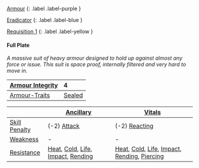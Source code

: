 
[Armour](Game/Armour-List)
{: .label .label-purple }

[Eradicator](Game/Blocks/Eradicator)
{: .label .label-blue }

[Requisition 1](Game/Deployment#Requisition)
{: .label .label-yellow }
#### Full Plate
*A massive suit of heavy armour designed to hold up against almost any force or issue. This suit is space proof, internally filtered and very hard to move in.*

| [Armour Integrity](Game/Core/Armour#Armour%20Integrity) | 4                                    |
| :------------------------------------------------------ | :----------------------------------- |
| [Armour-Traits](Game/Core/Armour-Traits)                | [Sealed](Game/Core/Blocks/Sealed) |

|                                                            | [Ancillary](Game/Core/Injury#Ancillary)                                                                                                                             | [Vitals](Game/Core/Injury#Vitals)                                                                                                                                                                          |
| ---------------------------------------------------------- | ------------------------------------------------------------------------------------------------------------------------------------------------------------------- | ---------------------------------------------------------------------------------------------------------------------------------------------------------------------------------------------------------- |
| [Skill Penalty](Game/Core/Armour#Skill%20Penalty)          | (-2) [Attack](Game/Core/Terminology#Attack)                                                                                                                         | (-2) [Reacting](Game/Core/Reacting)                                                                                                                                                                     |
| [Weakness](Game/Core/Armour#Weakness%20and%20Resistance)   | -                                                                                                                                                                   | -                                                                                                                                                                                                          |
| [Resistance](Game/Core/Armour#Weakness%20and%20Resistance) | [Heat](Game/Core/Injury#Heat), [Cold](Game/Core/Injury#Cold), [Life](Game/Core/Injury#Life), [Impact](Game/Core/Injury#Impact), [Rending](Game/Core/Injury#Rending) | [Heat](Game/Core/Injury#Heat), [Cold](Game/Core/Injury#Cold), [Life](Game/Core/Injury#Life), [Impact](Game/Core/Injury#Impact), [Rending](Game/Core/Injury#Rending), [Piercing](Game/Core/Injury#Piercing) |

